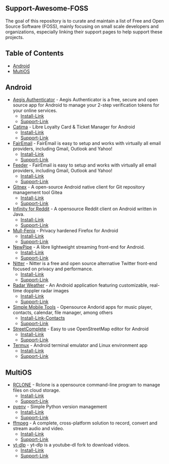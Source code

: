 ## Support-Awesome-FOSS

The goal of this repository is to curate and maintain a list of Free and Open Source Software (FOSS), mainly focusing on small scale developers and organizations, especially linking their support pages to help support these projects.

## Table of Contents

- [Android](#android)
- [MultiOS](#multios)

## Android
- [Aegis Authenticator](https://getaegis.app/) - Aegis Authenticator is a free, secure and open source app for Android to manage your 2-step verification tokens for your online services. 
    - [Install-Link](https://f-droid.org/en/packages/com.beemdevelopment.aegis) 
    - [Support-Link](https://www.buymeacoffee.com/beemdevelopment)
- [Catima](https://catima.app/) - Libre Loyalty Card & Ticket Manager for Android
    - [Install-Link](https://f-droid.org/en/packages/me.hackerchick.catima/) 
    - [Support-Link](https://paypal.me/sylviavanos)
- [FairEmail](https://github.com/hardcore-sushi/DroidFS) - FairEmail is easy to setup and works with virtually all email providers, including Gmail, Outlook and Yahoo!
    - [Install-Link](https://f-droid.org/en/packages/eu.faircode.email/) 
    - [Support-Link](https://email.faircode.eu/donate/)
- [Feeder](https://gitlab.com/spacecowboy/Feeder) - FairEmail is easy to setup and works with virtually all email providers, including Gmail, Outlook and Yahoo!
    - [Install-Link](https://f-droid.org/repository/browse/?fdid=com.nononsenseapps.feeder) 
    - [Support-Link](https://ko-fi.com/Y8Y44OYQL)
- [Gitnex](https://gitnex.com/) - A open-source Android native client for Git repository management tool Gitea
    - [Install-Link](https://f-droid.org/en/packages/org.mian.gitnex/) 
    - [Support-Link](https://www.buymeacoffee.com/mmarif)
- [Infinity for Reddit](https://github.com/Docile-Alligator/Infinity-For-Reddit) - A opensource Reddit client on Android written in Java.
    - [Install-Link](https://f-droid.org/packages/ml.docilealligator.infinityforreddit/) 
    - [Support-Link](https://www.patreon.com/docile_alligator)
- [Mull-Fenix](https://github.com/Divested-Mobile/Mull-Fenix) - Privacy hardened Firefox for Android
    - [Install-Link](https://f-droid.org/packages/us.spotco.fennec_dos/) 
    - [Support-Link](https://divested.dev/index.php?page=donate)
- [NewPipe](https://newpipe.net/) - A libre lightweight streaming front-end for Android.
    - [Install-Link](https://f-droid.org/packages/org.schabi.newpipe/) 
    - [Support-Link](https://newpipe.net/donate/)
- [Nitter](https://nitter.net/about) - Nitter is a free and open source alternative Twitter front-end focused on privacy and performance.
    - [Install-Link](https://f-droid.org/en/packages/com.plexer0.nitter/) 
    - [Support-Link](https://liberapay.com/zedeus)
- [Radar Weather](https://github.com/dh4/WeatherRadar) - An Android application featuring customizable, real-time doppler radar images 
    - [Install-Link](https://f-droid.org/en/packages/com.danhasting.radar/)
    - [Support-Link](https://dh4.github.io/donate/)
- [Simple Mobile Tools](https://www.simplemobiletools.com/donate) - Opensource Andorid apps for music player, contacts, calendar, file manager, among others 
    - [Install-Link-Contacts](https://f-droid.org/packages/com.simplemobiletools.contacts.pro/)
    - [Support-Link](https://www.simplemobiletools.com/donate)
- [StreetComplete](https://github.com/streetcomplete/StreetComplete) -  Easy to use OpenStreetMap editor for Android
    - [Install-Link](https://f-droid.org/packages/de.westnordost.streetcomplete/)
    - [Support-Link](https://github.com/sponsors/westnordost)
- [Termux](https://termux.dev/en/) - Android terminal emulator and Linux environment app 
    - [Install-Link](https://github.com/termux/termux-app#f-droid)
    - [Support-Link](https://termux.dev/en/donate)

## MultiOS
- [RCLONE](https://rclone.org/) - Rclone is a opensource command-line program to manage files on cloud storage.
    - [Install-Link](https://rclone.org/downloads/)
    - [Support-Link](https://rclone.org/donate/)
- [pyenv](https://github.com/pyenv/pyenv) - Simple Python version management 
    - [Install-Link](https://github.com/pyenv/pyenv-installer)
    - [Support-Link](https://github.com/sponsors/pyenv)
- [ffmpeg](https://ffmpeg.org/) - A complete, cross-platform solution to record, convert and stream audio and video.
    - [Install-Link](https://ffmpeg.org/download.html)
    - [Support-Link](https://ffmpeg.org/donations.html)
- [yt-dlp](https://github.com/yt-dlp/yt-dlp) - yt-dlp is a youtube-dl fork to download videos.
    - [Install-Link](https://github.com/yt-dlp/yt-dlp#installation)
    - [Support-Link](https://github.com/yt-dlp/yt-dlp/blob/master/Collaborators.md#collaborators)

